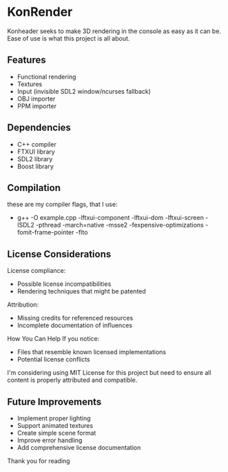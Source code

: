 # KonRender

Konheader seeks to make 3D rendering in the console as easy as it can be.
Ease of use is what this project is all about.

## Features

  - Functional rendering
  - Textures 
  - Input (invisible SDL2 window/ncurses fallback)
  - OBJ importer
  - PPM importer

## Dependencies

  - C++ compiler
  - FTXUI library
  - SDL2 library
  - Boost library

## Compilation

these are my compiler flags, that I use:
  - g++ -O example.cpp -lftxui-component -lftxui-dom -lftxui-screen -lSDL2 -pthread -march=native -msse2 -fexpensive-optimizations -fomit-frame-pointer -flto  

## License Considerations

License compliance:

  - Possible license incompatibilities
  - Rendering techniques that might be patented

Attribution:

  - Missing credits for referenced resources
  - Incomplete documentation of influences

How You Can Help
If you notice:

  - Files that resemble known licensed implementations
  - Potential license conflicts

I'm considering using MIT License for this project but need to ensure all content is properly attributed and compatible.

## Future Improvements

  - Implement proper lighting
  - Support animated textures
  - Create simple scene format
  - Improve error handling
  - Add comprehensive license documentation

Thank you for reading
